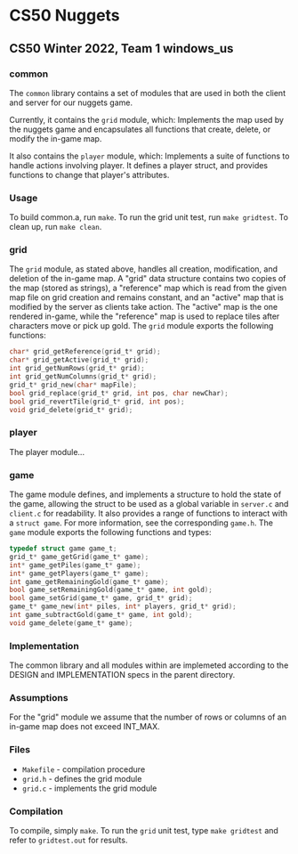 # CS50 Nuggets
## CS50 Winter 2022, Team 1 windows_us

### common

The `common` library contains a set of modules that are used in both the client and server for our nuggets game. 

Currently, it contains the `grid` module, which: 
Implements the map used by the nuggets game and encapsulates all functions that create, delete, or modify the in-game map.

It also contains the `player` module, which:
Implements a suite of functions to handle actions involving player. It defines a player struct, and provides functions to change that player's attributes.

### Usage

To build common.a, run `make`.
To run the grid unit test, run `make gridtest`.
To clean up, run `make clean`.

### grid

The `grid` module, as stated above, handles all creation, modification, and deletion of the in-game map. A "grid" data structure contains two copies of the map (stored as strings), a "reference" map which is read from the given map file on grid creation and remains constant, and an "active" map that is modified by the server as clients take action. The "active" map is the one rendered in-game, while the "reference" map is used to replace tiles after characters move or pick up gold. The `grid` module exports the following functions:

```c
char* grid_getReference(grid_t* grid);
char* grid_getActive(grid_t* grid);
int grid_getNumRows(grid_t* grid);
int grid_getNumColumns(grid_t* grid);
grid_t* grid_new(char* mapFile);
bool grid_replace(grid_t* grid, int pos, char newChar);
bool grid_revertTile(grid_t* grid, int pos);
void grid_delete(grid_t* grid);

```

### player

The player module...

### game

The game module defines, and implements a structure to hold the state of the game, allowing the struct to be used as a global variable in `server.c` and `client.c` for readability. It also provides a range of functions to interact with a `struct game`. For more information, see the corresponding `game.h`. The `game` module exports the following functions and types:

```c
typedef struct game game_t; 
grid_t* game_getGrid(game_t* game);
int* game_getPiles(game_t* game);
int* game_getPlayers(game_t* game);
int game_getRemainingGold(game_t* game);
bool game_setRemainingGold(game_t* game, int gold);
bool game_setGrid(game_t* game, grid_t* grid);
game_t* game_new(int* piles, int* players, grid_t* grid);
int game_subtractGold(game_t* game, int gold);
void game_delete(game_t* game);

```

### Implementation

The common library and all modules within are implemeted according to the DESIGN and IMPLEMENTATION specs in the parent directory. 

### Assumptions

For the "grid" module we assume that the number of rows or columns of an in-game map does not exceed INT_MAX.

### Files

* `Makefile` - compilation procedure
* `grid.h` - defines the grid module
* `grid.c` - implements the grid module

### Compilation

To compile, simply `make`.
To run the `grid` unit test, type `make gridtest` and refer to `gridtest.out` for results.
